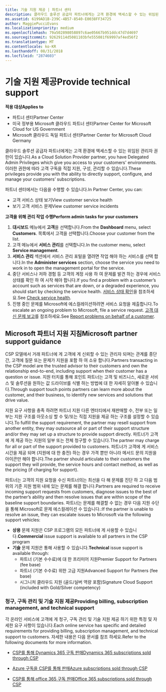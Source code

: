 ```yaml
---
title: 기술 지원 제공 | 파트너 센터
description: 클라우드 솔루션 공급자 파트너에게는 고객 환경에 액세스할 수 있는 위임된 관리자 권한이 있습니다.
ms.assetid: 6199AD1B-239C-4B57-8540-E0038FF34725
author: MaggiePucciEvans
ms.localizationpriority: medium
ms.openlocfilehash: 79a502898058897c6ae05667b951ddc47d7d4697
ms.sourcegitcommit: 92629114d5081103bfe555081f69997af4ed56f2
ms.translationtype: MT
ms.contentlocale: ko-KR
ms.lasthandoff: 08/31/2018
ms.locfileid: "2874603"
---
```

# <a name="provide-technical-support"></a><span data-ttu-id="606a8-103">기술 지원 제공</span><span class="sxs-lookup"><span data-stu-id="606a8-103">Provide technical support</span></span>

**<span data-ttu-id="606a8-104">적용 대상</span><span class="sxs-lookup"><span data-stu-id="606a8-104">Applies to</span></span>**

-  <span data-ttu-id="606a8-105">파트너 센터</span><span class="sxs-lookup"><span data-stu-id="606a8-105">Partner Center</span></span>
-  <span data-ttu-id="606a8-106">미국 정부용 Microsoft 클라우드 파트너 센터</span><span class="sxs-lookup"><span data-stu-id="606a8-106">Partner Center for Microsoft Cloud for US Government</span></span>
-  <span data-ttu-id="606a8-107">Microsoft 클라우드 독일 파트너 센터</span><span class="sxs-lookup"><span data-stu-id="606a8-107">Partner Center for Microsoft Cloud Germany</span></span>

<span data-ttu-id="606a8-108">클라우드 솔루션 공급자 파트너에게는 고객 환경에 액세스할 수 있는 위임된 관리자 권한이 있습니다.</span><span class="sxs-lookup"><span data-stu-id="606a8-108">As a Cloud Solution Provider partner, you have Delegated Admin Privileges which give you access to your customers' environments.</span></span> <span data-ttu-id="606a8-109">이러한 권한에 따라 고객 구독을 직접 지원, 구성, 관리할 수 있습니다.</span><span class="sxs-lookup"><span data-stu-id="606a8-109">These privileges provide you with the ability to directly support, configure, and manage your customers’ subscriptions.</span></span>

<span data-ttu-id="606a8-110">파트너 센터에서는 다음을 수행할 수 있습니다.</span><span class="sxs-lookup"><span data-stu-id="606a8-110">In Partner Center, you can:</span></span>

-   <span data-ttu-id="606a8-111">고객 서비스 상태 보기</span><span class="sxs-lookup"><span data-stu-id="606a8-111">View customer service health</span></span>
-   <span data-ttu-id="606a8-112">보기 고객 서비스 문제</span><span class="sxs-lookup"><span data-stu-id="606a8-112">View customer service incidents</span></span>

**<span data-ttu-id="606a8-113">고객을 위해 관리 작업 수행</span><span class="sxs-lookup"><span data-stu-id="606a8-113">Perform admin tasks for your customers</span></span>**

1.  <span data-ttu-id="606a8-114">**대시보드** 메뉴에서 **고객**을 선택합니다.</span><span class="sxs-lookup"><span data-stu-id="606a8-114">From the **Dashboard** menu, select **Customers**.</span></span> <span data-ttu-id="606a8-115">목록에서 고객을 선택합니다.</span><span class="sxs-lookup"><span data-stu-id="606a8-115">Choose your customer from the list.</span></span>
2.  <span data-ttu-id="606a8-116">고객 메뉴에서 **서비스 관리**를 선택합니다.</span><span class="sxs-lookup"><span data-stu-id="606a8-116">In the customer menu, select **Service management**.</span></span>
3.  <span data-ttu-id="606a8-117">**서비스 관리** 섹션에서 서비스 관리 포털을 열려면 작업 해야 하는 서비스를 선택 합니다.</span><span class="sxs-lookup"><span data-stu-id="606a8-117">In the **Administer services** section, choose the service you need to work in to open the management portal for the service.</span></span>
4.  <span data-ttu-id="606a8-118">중단 서비스나 저하 경험 등 고객의 계정 사용 하 여 문제를 발견 하는 경우에 서비스 상태를 확인 하 여 시작 해야 합니다.</span><span class="sxs-lookup"><span data-stu-id="606a8-118">If you find a problem with a customer’s account such as services that are down, or a degraded experience, you should start by checking the service health.</span></span> <span data-ttu-id="606a8-119">[서비스 상태 확인](check-service-health.md)을 참조하세요.</span><span class="sxs-lookup"><span data-stu-id="606a8-119">See [Check service health](check-service-health.md).</span></span>
5.  <span data-ttu-id="606a8-120">진행 중인 문제를 Microsoft에 에스컬레이션하려면 서비스 요청을 제출합니다.</span><span class="sxs-lookup"><span data-stu-id="606a8-120">To escalate an ongoing problem to Microsoft, file a service request.</span></span> <span data-ttu-id="606a8-121">[고객 대신 문제 보고](report-problems-on-behalf-of-a-customer.md)를 참조하세요.</span><span class="sxs-lookup"><span data-stu-id="606a8-121">See [Report problems on behalf of a customer](report-problems-on-behalf-of-a-customer.md).</span></span>

 
## <a name="microsoft-partner-support-guidance"></a><span data-ttu-id="606a8-122">Microsoft 파트너 지원 지침</span><span class="sxs-lookup"><span data-stu-id="606a8-122">Microsoft partner support guidance</span></span>

<span data-ttu-id="606a8-123">CSP 모델에서 거래 파트너에 게 고객에 게 신뢰할 수 있는 관리자 되며는 관계를 종단 간, 고객에 질문 또는 문제가 지원을 포함 하 여 소유 합니다.</span><span class="sxs-lookup"><span data-stu-id="606a8-123">Partners transacting in the CSP model are the trusted advisor to their customers and own the relationship end-to-end, including support when their customer has a question or issue.</span></span> <span data-ttu-id="606a8-124">지원 터치를 통해 포인트 파트너는 고객 및 비즈니스, 새로운 서비스 및 솔루션을 원하는 값 드라이브를 식별 하는 방법에 대 한 자세히 알아볼 수 있습니다.</span><span class="sxs-lookup"><span data-stu-id="606a8-124">Through support touch points partners can learn more about the customer, and their business, to identify new services and solutions that drive value.</span></span>

<span data-ttu-id="606a8-125">지원 요구 사항을 충족 하려면 파트너 지원 다른 엔터티에서 재판매할 수, 전부 또는 일부는 지원 구조를 아웃소싱 할 수 및/또는 직접 지원을 제공 하는 구조를 설정할 수 있습니다.</span><span class="sxs-lookup"><span data-stu-id="606a8-125">To fulfill the support requirement, the partner may resell support from another entity, they may outsource all or part of their support structure and/or they may set up a structure to provide support directly.</span></span>  <span data-ttu-id="606a8-126">파트너가 고객에 게 제공 하는 지원의 일부 또는 전체 청구할 수 있습니다.</span><span class="sxs-lookup"><span data-stu-id="606a8-126">The partner may charge for all or part of the support provided to customers.</span></span> <span data-ttu-id="606a8-127">파트너가 고객에 게 서비스 시간을 제공 되며 (지원에 대 한 충전) 하는 경우 가격 뿐만 아니라 메서드 문의 지원을 아이콘만 해야 합니다.</span><span class="sxs-lookup"><span data-stu-id="606a8-127">The partner should articulate to their customers the support they will provide, the service hours and contact method, as well as the pricing (if charging for support).</span></span> 

<span data-ttu-id="606a8-128">파트너는 고객의 지원 요청을 수신 파트너의는 최선을 다 해 문제를 진단 하 고 다음 범위의 기준 지원 범위 내에 있는 문제를 해결 합니다.</span><span class="sxs-lookup"><span data-stu-id="606a8-128">Partners are required to receive incoming support requests from customers, diagnose issues to the best of the partner’s ability and then resolve issues that are within scope of the baseline support boundaries.</span></span> <span data-ttu-id="606a8-129">파트너는 문제를 해결할 수 없는 경우 다음 지원 수단을 통해 Microsoft로 문제 에스컬레이션 수 있습니다.:</span><span class="sxs-lookup"><span data-stu-id="606a8-129">If the partner is unable to resolve an issue, they can escalate issues to Microsoft via the following support vehicles:</span></span>

- <span data-ttu-id="606a8-130">**상용** 문제 지원은 CSP 프로그램의 모든 파트너에 게 사용할 수 있습니다.</span><span class="sxs-lookup"><span data-stu-id="606a8-130">**Commercial** issue support is available to all partners in the CSP program</span></span>
-   <span data-ttu-id="606a8-131">**기술** 문제 지원은 통해 사용할 수 있습니다.</span><span class="sxs-lookup"><span data-stu-id="606a8-131">**Technical** issue support is available through:</span></span>
    -   <span data-ttu-id="606a8-132">파트너 (기본 수수료)에 대 한 프리미어 지원</span><span class="sxs-lookup"><span data-stu-id="606a8-132">Premier Support for Partners (fee base)</span></span>
    -   <span data-ttu-id="606a8-133">파트너 (기본 수수료) 위한 고급 지원</span><span class="sxs-lookup"><span data-stu-id="606a8-133">Advanced Support for Partners (fee base)</span></span>
    -   <span data-ttu-id="606a8-134">시그니처 클라우드 지원 (골드/실버 역량 포함)</span><span class="sxs-lookup"><span data-stu-id="606a8-134">Signature Cloud Support (included with Gold/Silver competency)</span></span>

### <a name="providing-billing-subscription-management-and-technical-support"></a><span data-ttu-id="606a8-135">청구, 구독 관리 및 기술 지원 제공</span><span class="sxs-lookup"><span data-stu-id="606a8-135">Providing billing, subscription management, and technical support</span></span> 

<span data-ttu-id="606a8-136">각 온라인 서비스에 고객에 게 청구, 구독 관리 및 기술 지원 제공 하기 위한 특정 및 자세한 요구 사항이 있습니다.</span><span class="sxs-lookup"><span data-stu-id="606a8-136">Each online service has specific and detailed requirements for providing billing, subscription management, and technical support to customers.</span></span> <span data-ttu-id="606a8-137">자세한 내용은 다음 문서를 참조 하세요.</span><span class="sxs-lookup"><span data-stu-id="606a8-137">Refer to the following documents for more information.</span></span>

-   [<span data-ttu-id="606a8-138">CSP를 통해 Dynamics 365 구독 판매</span><span class="sxs-lookup"><span data-stu-id="606a8-138">Dynamics 365 subscriptions sold through CSP</span></span>](https://www.microsoftpartnercommunity.com/t5/CSP/Microsoft-Partner-Support-Guidance/m-p/5262#M30)

-   [<span data-ttu-id="606a8-139">Azure 구독을 CSP를 통해 판매</span><span class="sxs-lookup"><span data-stu-id="606a8-139">Azure subscriptions sold through CSP</span></span>](https://www.microsoftpartnercommunity.com/t5/CSP/Microsoft-Partner-Support-Guidance/m-p/5263#M31)

-   [<span data-ttu-id="606a8-140">CSP를 통해 office 365 구독 판매</span><span class="sxs-lookup"><span data-stu-id="606a8-140">Office 365 subscriptions sold through CSP</span></span>](https://www.microsoftpartnercommunity.com/t5/CSP/Microsoft-Partner-Support-Guidance/m-p/5264#M32)
 



